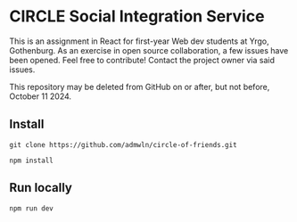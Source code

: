# CIRCLE Social Integration Service

This is an assignment in React for first-year Web dev students at Yrgo, Gothenburg. As an exercise in open source collaboration, a few issues have been opened. Feel free to contribute! Contact the project owner via said issues.

This repository may be deleted from GitHub on or after, but not before, October 11 2024.

## Install

`git clone https://github.com/admwln/circle-of-friends.git`

`npm install`

## Run locally

`npm run dev`
